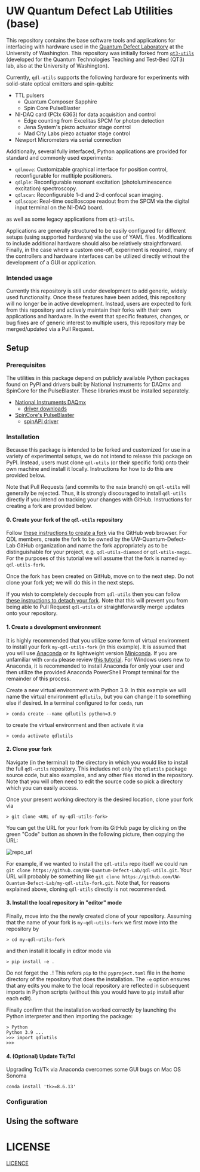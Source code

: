 # UW Quantum Defect Lab Utilities (base)
This repository contains the base software tools and applications for interfacing
with hardware used in the [Quantum Defect Laboratory](https://sites.google.com/uw.edu/optospintronics-lab/home) 
at the University of Washington.
This repository was initially forked from [`qt3-utils`](https://github.com/qt3uw/qt3-utils) 
(developed for the Quantum Technologies Teaching and Test-Bed (QT3) lab,
also at the University of Washington).

Currently, `qdl-utils` supports the following hardware for experiments with 
solid-state optical emitters and spin-qubits:

* TTL pulsers
  * Quantum Composer Sapphire
  * Spin Core PulseBlaster
* NI-DAQ card (PCIx 6363) for data acquisition and control
  * Edge counting from Excelitas SPCM for photon detection
  * Jena System's piezo actuator stage control
  * Mad City Labs piezo actuator stage control
* Newport Micrometers via serial connection

Additionally, several fully interfaced, Python applications are provided for 
standard and commonly used experiments:

* `qdlmove`: Customizable graphical interface for position control, reconfigurable 
  for mutltiple positioners.
* `qdlple`: Reconfigurable resonant excitation (photoluminescence excitation)
  spectroscopy. 
* `qdlscan`:  Reconfigurable 1-d and 2-d confocal scan imaging.
* `qdlscope`: Real-time oscilloscope readout from the SPCM via the digital input 
  terminal on the NI-DAQ board.

as well as some legacy applications from `qt3-utils`.

Applications are generally structured to be easily configured for different
setups (using supported hardware) via the use of YAML files.
Modifications to include additional hardware should also be relatively straightforward.
Finally, in the case where a custom one-off, experiment is required, many of the controllers 
and hardware interfaces can be utilized directly without the development of a GUI
or application.

### Intended usage
Currently this repository is still under development to add generic, widely used
functionality.
Once these features have been added, this repository will no longer be in active 
development.
Instead, users are expected to fork from this repository and actively maintain their forks
with their own applications and hardware.
In the event that specific features, changes, or bug fixes are of generic interest to multiple 
users, this repository may be merged/updated via a Pull Request.


## Setup

### Prerequisites

The utilities in this package depend on publicly available Python packages found
on PyPI and drivers built by National Instruments for DAQmx and
SpinCore for the PulseBlaster. These libraries must be installed separately.

* [National Instruments DAQmx](https://nidaqmx-python.readthedocs.io/en/latest/)
  * [driver downloads](http://www.ni.com/downloads/)
* [SpinCore's PulseBlaster](https://www.spincore.com/pulseblaster.html)
  * [spinAPI driver](http://www.spincore.com/support/spinapi/)

### Installation

Because this package is intended to be forked and customized for use in a
variety of experimental setups, we do not intend to release this package on PyPI.
Instead, users must clone `qdl-utils` (or their specific fork) onto their
own machine and install it locally.
Instructions for how to do this are provided below.

Note that Pull Requests (and commits to the `main` branch) on `qdl-utils` 
will generally be rejected.
Thus, it is strongly discouraged to install `qdl-utils` directly if you 
intend on tracking your changes with GitHub.
Instructions for creating a fork are provided below.


#### 0. Create your fork of the `qdl-utils` repository

Follow [these instructions to create a fork](https://docs.github.com/en/pull-requests/collaborating-with-pull-requests/working-with-forks/fork-a-repo) 
via the GitHub web browser.
For QDL members, create the fork to be owned by the UW-Quantum-Defect-Lab GitHub organization
and name the fork appropriately as to be distinguishable for your project, e.g. `qdl-utils-diamond`
or `qdl-utils-magpi`.
For the purposes of this tutorial we will assume that the fork is named `my-qdl-utils-fork`.

Once the fork has been created on GitHub, move on to the next step.
Do not clone your fork yet; we will do this in the next steps.

If you wish to completely decouple from `qdl-utils` then you can follow [these
instructions to detach your fork](https://docs.github.com/en/pull-requests/collaborating-with-pull-requests/working-with-forks/detaching-a-fork).
Note that this will prevent you from being able to Pull Request `qdl-utils` or
straightforwardly merge updates onto your repository.

#### 1. Create a development environment 

It is highly recommended that you utilize some form of virtual environment to
install your fork `my-qdl-utils-fork` (in this example).
It is assumed that you will use [Anaconda](https://docs.anaconda.com/anaconda/install/)
or its lightweight version [Miniconda](https://docs.anaconda.com/miniconda/).
If you are unfamiliar with `conda` please review [this tutorial](https://docs.conda.io/projects/conda/en/latest/user-guide/getting-started.html).
For Windows users new to Anaconda, it is recommended to install Anaconda for only your user
and then utilize the provided Anaconda PowerShell Prompt terminal for the remainder
of this process.

Create a new virtual environment with Python 3.9. In this example we will name the
virtual environment `qdlutils`, but you can change it to something else if desired.
In a terminal configured to for `conda`, run

```
> conda create --name qdlutils python=3.9
```

to create the virtual environment and then activate it via

```
> conda activate qdlutils
```


#### 2. Clone your fork

Navigate (in the terminal) to the directory in which you would like to install
the full `qdl-utils` repository.
This includes not only the `qdlutils` package source code, but also examples, 
and any other files stored in the repository.
Note that you will often need to edit the source code so pick a directory which
you can easily access.

Once your present working directory is the desired location, clone your fork via

```
> git clone <URL of my-qdl-utils-fork>
```

You can get the URL for your fork from its GitHub page by clicking on the green 
"Code" button as shown in the following picture, then copying the URL:

![repo_url](https://github.com/user-attachments/assets/0396ff47-59e1-47fa-a7d9-053b81d58298)

For example, if we wanted to install the `qdl-utils` repo itself we could run
`git clone https://github.com/UW-Quantum-Defect-Lab/qdl-utils.git`.
Your URL will probably be something like `git clone https://github.com/UW-Quantum-Defect-Lab/my-qdl-utils-fork.git`.
Note that, for reasons explained above, cloning `qdl-utils` directly is not
recommended.


#### 3. Install the local repository in "editor" mode

Finally, move into the the newly created clone of your repository.
Assuming that the name of your fork is `my-qdl-utils-fork` we first move into 
the repository by

```
> cd my-qdl-utils-fork
```

and then install it locally in editor mode via

```
> pip install -e . 
```

Do not forget the `.`! 
This refers `pip` to the `pyproject.toml` file in the home directory
of the repository that does the installation.
The `-e` option ensures that any edits you make to the local repository 
are reflected in subsequent imports in Python scripts (without this you
would have to `pip` install after each edit).


Finally confirm that the installation worked correctly by launching the
Python interpreter and then importing the package:

```
> Python
Python 3.9 ...
>>> import qdlutils
>>>
```

#### 4. (Optional) Update Tk/Tcl

Upgrading Tcl/Tk via Anaconda overcomes some GUI bugs on Mac OS Sonoma

```
conda install 'tk>=8.6.13'
```

### Configuration


## Using the software


# LICENSE

[LICENCE](LICENSE)
